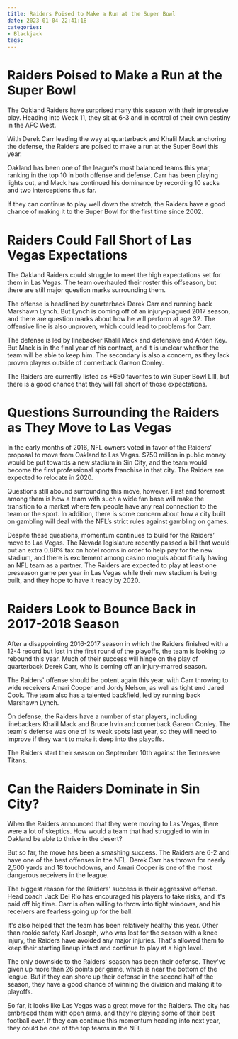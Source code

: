 ```yaml
---
title: Raiders Poised to Make a Run at the Super Bowl
date: 2023-01-04 22:41:18
categories:
- Blackjack
tags:
---
```



#  Raiders Poised to Make a Run at the Super Bowl

The Oakland Raiders have surprised many this season with their impressive play. Heading into Week 11, they sit at 6-3 and in control of their own destiny in the AFC West.

With Derek Carr leading the way at quarterback and Khalil Mack anchoring the defense, the Raiders are poised to make a run at the Super Bowl this year.

Oakland has been one of the league's most balanced teams this year, ranking in the top 10 in both offense and defense. Carr has been playing lights out, and Mack has continued his dominance by recording 10 sacks and two interceptions thus far.

If they can continue to play well down the stretch, the Raiders have a good chance of making it to the Super Bowl for the first time since 2002.

#  Raiders Could Fall Short of Las Vegas Expectations

The Oakland Raiders could struggle to meet the high expectations set for them in Las Vegas. The team overhauled their roster this offseason, but there are still major question marks surrounding them.

The offense is headlined by quarterback Derek Carr and running back Marshawn Lynch. But Lynch is coming off of an injury-plagued 2017 season, and there are question marks about how he will perform at age 32. The offensive line is also unproven, which could lead to problems for Carr.

The defense is led by linebacker Khalil Mack and defensive end Arden Key. But Mack is in the final year of his contract, and it is unclear whether the team will be able to keep him. The secondary is also a concern, as they lack proven players outside of cornerback Gareon Conley.

The Raiders are currently listed as +650 favorites to win Super Bowl LIII, but there is a good chance that they will fall short of those expectations.

#  Questions Surrounding the Raiders as They Move to Las Vegas

In the early months of 2016, NFL owners voted in favor of the Raiders’ proposal to move from Oakland to Las Vegas. $750 million in public money would be put towards a new stadium in Sin City, and the team would become the first professional sports franchise in that city. The Raiders are expected to relocate in 2020.

Questions still abound surrounding this move, however. First and foremost among them is how a team with such a wide fan base will make the transition to a market where few people have any real connection to the team or the sport. In addition, there is some concern about how a city built on gambling will deal with the NFL’s strict rules against gambling on games.

Despite these questions, momentum continues to build for the Raiders’ move to Las Vegas. The Nevada legislature recently passed a bill that would put an extra 0.88% tax on hotel rooms in order to help pay for the new stadium, and there is excitement among casino moguls about finally having an NFL team as a partner. The Raiders are expected to play at least one preseason game per year in Las Vegas while their new stadium is being built, and they hope to have it ready by 2020.

#  Raiders Look to Bounce Back in 2017-2018 Season

After a disappointing 2016-2017 season in which the Raiders finished with a 12-4 record but lost in the first round of the playoffs, the team is looking to rebound this year. Much of their success will hinge on the play of quarterback Derek Carr, who is coming off an injury-marred season.

The Raiders' offense should be potent again this year, with Carr throwing to wide receivers Amari Cooper and Jordy Nelson, as well as tight end Jared Cook. The team also has a talented backfield, led by running back Marshawn Lynch.

On defense, the Raiders have a number of star players, including linebackers Khalil Mack and Bruce Irvin and cornerback Gareon Conley. The team's defense was one of its weak spots last year, so they will need to improve if they want to make it deep into the playoffs.

The Raiders start their season on September 10th against the Tennessee Titans.

#  Can the Raiders Dominate in Sin City?

When the Raiders announced that they were moving to Las Vegas, there were a lot of skeptics. How would a team that had struggled to win in Oakland be able to thrive in the desert?

But so far, the move has been a smashing success. The Raiders are 6-2 and have one of the best offenses in the NFL. Derek Carr has thrown for nearly 2,500 yards and 18 touchdowns, and Amari Cooper is one of the most dangerous receivers in the league.

The biggest reason for the Raiders' success is their aggressive offense. Head coach Jack Del Rio has encouraged his players to take risks, and it's paid off big time. Carr is often willing to throw into tight windows, and his receivers are fearless going up for the ball.

It's also helped that the team has been relatively healthy this year. Other than rookie safety Karl Joseph, who was lost for the season with a knee injury, the Raiders have avoided any major injuries. That's allowed them to keep their starting lineup intact and continue to play at a high level.

The only downside to the Raiders' season has been their defense. They've given up more than 26 points per game, which is near the bottom of the league. But if they can shore up their defense in the second half of the season, they have a good chance of winning the division and making it to playoffs.

So far, it looks like Las Vegas was a great move for the Raiders. The city has embraced them with open arms, and they're playing some of their best football ever. If they can continue this momentum heading into next year, they could be one of the top teams in the NFL.